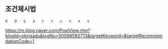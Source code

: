 
## 조건제시법

```
∈	∋	⊆	⊇	⊂	⊃	∪	∩	∧	∨
```


https://m.blog.naver.com/PostView.nhn?blogId=obrigadu&logNo=50098592713&targetKeyword=&targetRecommendationCode=1

